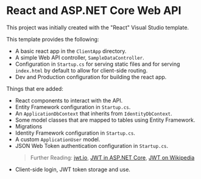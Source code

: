 # React and ASP.NET Core Web API

This project was initially created with the "React" Visual Studio template.

This template provides the following:
* A basic react app in the `ClientApp` directory.
* A simple Web API controller, `SampleDataController`.
* Configuration in `Startup.cs` for serving static files and for serving `index.html` by default to allow for client-side routing.
* Dev and Production configuration for building the react app.

Things that ere added:
* React components to interact with the API.
* Entity Framework configuration in `Startup.cs`.
* An `ApplicationDbContext` that inherits from `IdentityDbContext`.
* Some model classes that are mapped to tables using Entity Framework.
* Migrations
* Identity Framework configuration in `Startup.cs`.
* A custom `ApplicationUser` model.
* JSON Web Token authentication configuration in `Startup.cs`. 
    > Further Reading: [jwt.io](https://jwt.io/), [JWT in ASP.NET Core](https://www.c-sharpcorner.com/article/jwt-json-web-token-authentication-in-asp-net-core/), [JWT on Wikipedia](https://en.wikipedia.org/wiki/JSON_Web_Token)
* Client-side login, JWT token storage and use.
